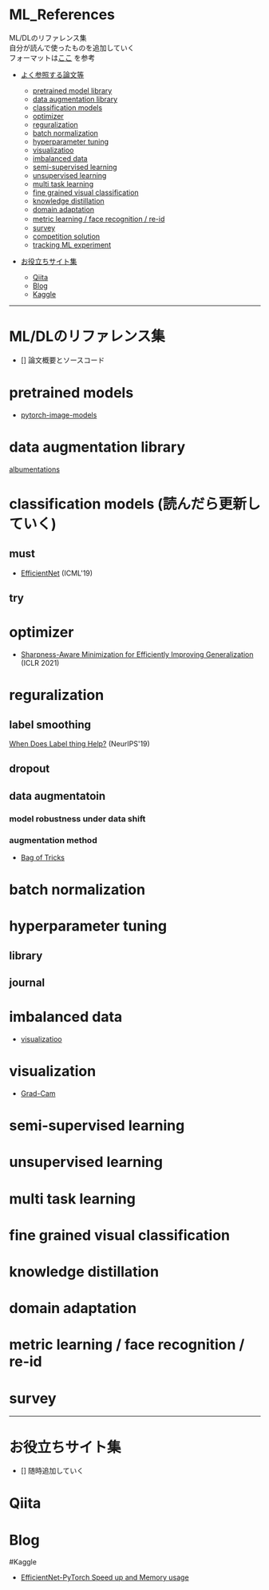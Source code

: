 # ML_References
ML/DLのリファレンス集<br>
自分が読んで使ったものを追加していく<br>
フォーマットは[ここ](https://github.com/phalanx-hk/kaggle_cv_pipeline/blob/master/kaggle_tips.md#pretrained_model_library) を参考
- [よく参照する論文等](#journal)
  - [pretrained model library](#pretrained_model_library)
  - [data augmentation library](#data_augmentation_library)
  - [classification models](#image_classification_models)
  - [optimizer](#optimizer)
  - [reguralization](#reguralization)
  - [batch normalization](#batch_norm)
  - [hyperparameter tuning](#hyperparameter_tuning)
  - [visualizatioo](#visualization)
  - [imbalanced data](#imbalanced_data)
  - [semi-supervised learning](#semi_supervised_learning)
  - [unsupervised learning](#unsupervised_learning)
  - [multi task learning](#multi_task_learning)
  - [fine grained visual classification](#fine_grained_visual_classification)
  - [knowledge distillation](#knowledge_distillation)
  - [domain adaptation](#domain_adaptation)
  - [metric learning / face recognition / re-id](metric_learning)　
  - [survey](#survey)
  - [competition solution](#solution)
  - [tracking ML experiment](#ml_experiment)

- [お役立ちサイト集](#ref_blogs)
  - [Qiita](#qiita)
  - [Blog](#blog)
  - [Kaggle](#kaggle)
---
<a name="journal"></a>
# ML/DLのリファレンス集
- [] 論文概要とソースコード

<a name="pretrained_model_library"></a>

# pretrained models
<!-- - [pretrained-models.pytorch](https://github.com/Cadene/pretrained-models.pytorch) -->
- [pytorch-image-models](https://github.com/rwightman/pytorch-image-models)
<!-- - [EfficientNet-Pytorch](https://github.com/lukemelas/EfficientNet-PyTorch) -->

<a name="data_augmentation_library"></a>

# data augmentation library
[albumentations](https://github.com/albumentations-team/albumentations)
<!-- - [albumentations](https://github.com/albumentations-team/albumentations)
- [dali](https://github.com/NVIDIA/DALI)
- [kornia](https://github.com/kornia/kornia)
- [rising](https://github.com/PhoenixDL/rising)
- [solt](https://github.com/MIPT-Oulu/solt) -->

<a name="image_classification_models"></a>

# classification models (読んだら更新していく)
## must
<!-- - [Inceptionv3](https://arxiv.org/abs/1512.00567) (CVPR'16)
- [ResNet](https://arxiv.org/abs/1512.03385) (CVPR'16)
- [DenseNet](https://arxiv.org/abs/1608.06993) (CVPR'17)
- [ResNeXt](https://arxiv.org/abs/1611.05431) (CVPR'17)
- [SENet](https://arxiv.org/abs/1709.01507) (CVPR'18)
- [coord conv](https://arxiv.org/abs/1807.03247) (NeurIPS'18)
- [HRNet](https://arxiv.org/abs/1908.07919) (CVPR'19)  -->
- [EfficientNet](https://arxiv.org/abs/1905.11946) (ICML'19)
<!-- - [ECA-Net](https://arxiv.org/abs/1910.03151) (CVPR'20)
- [ResNeSt](https://arxiv.org/abs/2004.08955) (arxiv)
- [octave conv](https://arxiv.org/abs/1904.05049) (ICCV'19) -->

## try
<!-- - [HarDNet](https://arxiv.org/abs/1909.00948) (ICCV'19)
- [RegNet](https://arxiv.org/abs/2003.13678) (CVPR'20)
- [CSPNet](https://arxiv.org/abs/1911.11929) (CVPRW'20)
- [Spatially Attentive Output Layer](https://arxiv.org/abs/2004.07570) (CVPR'20)
- [Improved ResNet](https://arxiv.org/abs/2004.04989) (arxiv)
- [SlimConv](https://arxiv.org/abs/2003.07469) (arxiv)
- [Visual Transformers](https://arxiv.org/abs/2006.03677) (arxiv)
- [URIE](https://arxiv.org/abs/2007.08979) (ECCV'20) -->

<a name="optimizer"></a>

# optimizer
- [Sharpness-Aware Minimization for Efficiently Improving Generalization](https://arxiv.org/abs/2010.01412) (ICLR 2021)

<a name="reguralization"></a>

# reguralization
## label smoothing
[When Does Label thing Help?](https://arxiv.org/abs/1906.02629) (NeurIPS'19)

## dropout
<!-- - [dropout](https://jmlr.org/papers/v15/srivastava14a.html) (JMLR'14)
- [dropblock](https://arxiv.org/abs/1810.12890) (NeurIPS'18) -->

## data augmentatoin
### model robustness under data shift
<!-- - [Generalisation in humans and deep neural networks](https://arxiv.org/abs/1808.08750) (NeurIPS'18)
- [IMAGENET-TRAINED CNNS ARE BIASED TOWARDS TEXTURE](https://arxiv.org/abs/1811.12231) (ICLR'19)
- [BENCHMARKING NEURAL NETWORK ROBUSTNESS TO COMMON CORRUPTIONS AND PERTURBATIONS](https://arxiv.org/abs/1903.12261) (ICLR'19)
- [Why do deep convolutional networks generalize so poorly to small image transformations?](https://arxiv.org/abs/1805.12177) (JMLR'19) -->

### augmentation method
- [Bag of Tricks](https://arxiv.org/pdf/1812.01187.pdf)
<!-- - [mixup](https://arxiv.org/abs/1710.09412) (ICLR'18)
- [CutMix](https://arxiv.org/abs/1905.04899) (ICCV'19)
- [Manifold Mixup](https://arxiv.org/abs/1806.05236) (ICML'19)
- [Fast AutoAugment](https://arxiv.org/abs/1905.00397) (NeurIPS'19)
- [Implicit Semantic Data Augmentation](https://arxiv.org/abs/1909.12220) (NeurIPS'19)
- [Population Based Augmentation](https://arxiv.org/abs/1905.05393) (ICML'19)
- [RandAugment](https://arxiv.org/abs/1909.13719) (CVPRW'20)
- [SmoothMix](https://openaccess.thecvf.com/content_CVPRW_2020/papers/w45/Lee_SmoothMix_A_Simple_Yet_Effective_Data_Augmentation_to_Train_Robust_CVPRW_2020_paper.pdf) (CVPRW'20)
- [Adversarial AutoAugment](https://arxiv.org/abs/1912.11188) (ICLR'20)
- [AUGMIX](https://arxiv.org/abs/1912.02781) (ICLR'20)
- [Puzzle Mix](https://proceedings.icml.cc/static/paper_files/icml/2020/6618-Paper.pdf) (ICML'20)
- [Attribute Mix](https://arxiv.org/abs/2004.02684) (arxiv)
- [Attentive CutMix](https://arxiv.org/abs/2003.13048) (arxiv)
- [FMix](https://arxiv.org/abs/2002.12047) (arxiv)
- [Momentum Exchenge](https://arxiv.org/abs/2002.11102) (arxiv)
- [patch gaussian](https://arxiv.org/abs/1906.02611) (arxiv) -->

<a name="batch_norm"></a>

# batch normalization
<!-- - [Instance Normalization](https://arxiv.org/abs/1701.02096) (CVPR'17)
- [Group Normalization](https://arxiv.org/abs/1803.08494) (ECCV'18)
- [Filter Response Normalization](https://arxiv.org/abs/1911.09737) (CVPR'20)
- [Evolving Normalization](https://arxiv.org/abs/2004.02967) (arxiv) -->

<a name="hyperparameter_tuning"></a>

# hyperparameter tuning
## library
<!-- - [optuna](https://optuna.org/) -->
## journal
<!-- - [RETHINKING THE HYPERPARAMETERS
FOR FINE-TUNING](https://arxiv.org/abs/2002.11770) (ICLR'20)
- [HyperSTAR](https://arxiv.org/abs/2005.10524) (CVPR'20) -->

<a name="imbalanced_data"></a>

# imbalanced data
<!-- - [pc-softmax](https://arxiv.org/abs/1911.10688) (arxiv)
- [focal loss](https://arxiv.org/abs/1708.02002) (ICCV'17)
- [reduced focal loss](https://arxiv.org/abs/1903.01347) (arxiv)
- [Class-Balanced Loss](https://arxiv.org/abs/1901.05555) (CVPR'19)
- [Bilateral-Branch Network](https://arxiv.org/abs/1912.02413) (CVPR'20)
- [Rebalanced mixup](https://arxiv.org/abs/2007.03943) (arxiv)
- [M2m](https://arxiv.org/abs/2004.00431) (CVPR'20) -->

  - [visualizatioo](#visualization)
<a name="visualization"></a>

# visualization
- [Grad-Cam](https://arxiv.org/pdf/1610.02391.pdf)

<a name="semi_supervised_learning"></a>

# semi-supervised learning
<!-- - [Pseudo-label](http://deeplearning.net/wp-content/uploads/2013/03/pseudo_label_final.pdf)
- [Noisy Student](https://arxiv.org/abs/1911.04252) (CVPR'20)
- [Mean Teacher](https://arxiv.org/abs/1703.01780) (NIPS'17)
- [MixMatch](https://arxiv.org/abs/1905.02249) (NIPS'19)
- [FixMatch](https://arxiv.org/abs/2001.07685) (arxiv)
- [FeatMatch](https://arxiv.org/abs/2007.08505) (ECCV'20) -->

<a name="unsupervised_learning"></a>

# unsupervised learning
<!-- - [SCAN](https://arxiv.org/abs/2005.12320) (ECCV'20) -->

<a name="multi_task_learning"></a>

# multi task learning
<!-- - [Dynamic Weight Average](https://arxiv.org/abs/1803.10704) (CVPR'19)
- [NDDR-CNN](https://arxiv.org/abs/1801.08297) (CVPR'19)
- [ML-GCN](https://arxiv.org/abs/1904.03582) (CVPR'19) -->

<a name="fine_grained_visual_classification"></a>

# fine grained visual classification
<!-- - [Facing the Hard Problems in FGVC](https://arxiv.org/abs/2006.13190) (arxiv)
- [DFL-CNN](https://openaccess.thecvf.com/content_cvpr_2018/papers/Wang_Learning_a_Discriminative_CVPR_2018_paper.pdf) (CVPR'18)
- [Destruction and Construction Learning](https://openaccess.thecvf.com/content_CVPR_2019/papers/Chen_Destruction_and_Construction_Learning_for_Fine-Grained_Image_Recognition_CVPR_2019_paper.pdf) (CVPR'19)
- [Look-Into-Object](https://openaccess.thecvf.com/content_CVPR_2020/papers/Zhou_Look-Into-Object_Self-Supervised_Structure_Modeling_for_Object_Recognition_CVPR_2020_paper.pdf) (CVPR'20) -->

<a name="knowledge_distillation"></a>

# knowledge distillation
<!-- - [Learning What and Where to Transfer](https://arxiv.org/abs/1905.05901) (ICML'19)
- [Relational Knowledge Distillation](https://arxiv.org/abs/1904.05068) (CVPR'19)
- [Attention Transfer](https://arxiv.org/abs/1612.03928) (ICLR'17)
- [Noisy Student](https://arxiv.org/abs/1911.04252) (CVPR'20)
- [Mean Teacher](https://arxiv.org/abs/1703.01780) (NIPS'17) -->

<a name="domain_adaptation"></a>

# domain adaptation
<!-- - [domain adversarial neural network](https://arxiv.org/abs/1505.07818) (JMLR'16)
- [REVISITING BATCH NORMALIZATION FOR PRACTICAL DOMAIN ADAPTATION](https://arxiv.org/abs/1603.04779) (ICLR'17)
- [MUNIT](https://arxiv.org/abs/1804.04732) (ECCV'18)
- [Style Normalization and Restitution](https://arxiv.org/abs/2005.11037) (CVPR'20) -->

<a name="metric_learning"></a>

# metric learning / face recognition / re-id
<!-- ## library
- [torch reid](https://github.com/KaiyangZhou/deep-person-reid)
- [insightface](https://github.com/deepinsight/insightface)
- [reid-strong-baseline](https://github.com/michuanhaohao/reid-strong-baseline)
- [cnnimageretrieval-pytorch](https://github.com/filipradenovic/cnnimageretrieval-pytorch)

## journal
- [center loss](https://ydwen.github.io/papers/WenECCV16.pdf) (ECCV'16)
- [Fine-tuning CNN Image Retrieval with No Human Annotation](https://arxiv.org/abs/1711.02512) (TPAMI'18)
- [arcface](https://arxiv.org/abs/1801.07698) (CVPR'19)
- [AdaCos](https://arxiv.org/abs/1905.00292) (CVPR'19)
- [MS-Loss](http://openaccess.thecvf.com/content_CVPR_2019/papers/Wang_Multi-Similarity_Loss_With_General_Pair_Weighting_for_Deep_Metric_Learning_CVPR_2019_paper.pdf) (CVPR'19)
- [Bag of Tricks and A Strong Baseline for Deep Person Re-identification](https://arxiv.org/abs/1903.07071) (CVPRW'19)
- [AP-Loss](https://arxiv.org/abs/1906.07589) (ICCV'19)
- [SoftTriple Loss](https://arxiv.org/abs/1909.05235) (ICCV'19)
- [Circle Loss](https://openaccess.thecvf.com/content_CVPR_2020/papers/Sun_Circle_Loss_A_Unified_Perspective_of_Pair_Similarity_Optimization_CVPR_2020_paper.pdf) (CVPR'20)
- [Cross-Batch Memory](https://arxiv.org/abs/1912.06798) (CVPR'20)
- [Unifying Deep Local and Global Features for Image Search](https://arxiv.org/abs/2001.05027) (ECCV'20) -->



<a name="survey"></a>

# survey
<!-- - [Noisy Labels](https://arxiv.org/abs/2007.08199)
- [data augmentation](https://link.springer.com/article/10.1186/s40537-019-0197-0)
- [face recognition](https://arxiv.org/abs/1804.06655)
- [metric learning](https://www.mdpi.com/2073-8994/11/9/1066) -->


---
<a name="ref_blogs"></a>
# お役立ちサイト集
- [] 随時追加していく


<a name="qiita"></a>

# Qiita

<a name="blog"></a>

# Blog

<a name="kaggle"></a>

#Kaggle
- [EfficientNet-PyTorch Speed up and Memory usage](https://www.kaggle.com/c/rsna-intracranial-hemorrhage-detection/discussion/111292)
